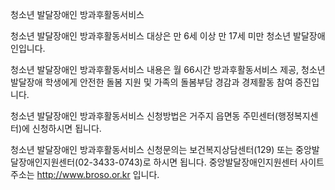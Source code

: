 청소년 발달장애인 방과후활동서비스


청소년 발달장애인 방과후활동서비스 대상은 만 6세 이상 만 17세 미만 청소년 발달장애인입니다.


청소년 발달장애인 방과후활동서비스 내용은 월 66시간 방과후활동서비스 제공, 청소년 발달장애 학생에게 안전한 돌봄 지원 및 가족의 돌봄부담 경감과 경제활동 참여 증진입니다.


청소년 발달장애인 방과후활동서비스 신청방법은 거주지 읍면동 주민센터(행정복지센터)에 신청하시면 됩니다.


청소년 발달장애인 방과후활동서비스 신청문의는 보건복지상담센터(129) 또는 중앙발달장애인지원센터(02-3433-0743)로 하시면 됩니다. 중앙발달장애인지원센터 사이트 주소는 http://www.broso.or.kr 입니다.